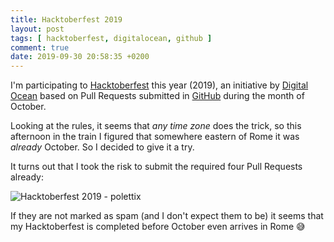 ```yaml
---
title: Hacktoberfest 2019
layout: post
tags: [ hacktoberfest, digitalocean, github ]
comment: true
date: 2019-09-30 20:58:35 +0200
---
```


I'm participating to [Hacktoberfest][] this year (2019), an initiative
by [Digital Ocean][do] based on Pull Requests submitted in [GitHub][]
during the month of October.

Looking at the rules, it seems that *any time zone* does the trick, so
this afternoon in the train I figured that somewhere eastern of Rome it
was *already* October. So I decided to give it a try.

It turns out that I took the risk to submit the required four Pull
Requests already:

<img src="{{ '/assets/images/hacktoberfest-2019.png' | prepend: site.baseurl | prepend: site.url }}" alt="Hacktoberfest 2019 - polettix">

If they are not marked as spam (and I don't expect them to be) it seems
that my Hacktoberfest is completed before October even arrives in Rome
😅

[Hacktoberfest]: https://hacktoberfest.digitalocean.com/
[do]: https://www.digitalocean.com/
[GitHub]: https://www.github.com/
